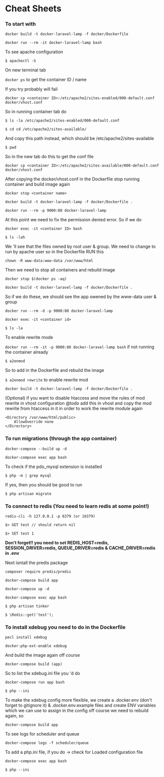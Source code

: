 # Cheat Sheets

### To start with

`docker build -t docker-laravel-lamp -f docker/Dockerfile`

`docker run --rm -it docker-laravel-lamp bash`

To see apache configuration

`$ apachectl -S`



On new terminal tab

`docker ps`   to get the container ID / name



If you try probably will fail

`docker cp <container ID>:/etc/apache2/sites-enabled/000-default.conf docker/vhost.conf`



So in running container tab do

`$ ls -la /etc/apache2/sites-enabled/000-default.conf`

`$ cd cd /etc/apache2/sites-available/`



And copy this path instead, which should be /etc/apache2/sites-available

`$ pwd`



So in the new tab do this to get the conf file

`docker cp <container ID>:/etc/apache2/sites-available/000-default.conf docker/vhost.conf`




After copying the docker/vhost.conf in the Dockerfile stop running container and build image again

`docker stop <container name>`

`docker build -t docker-laravel-lamp -f docker/Dockerfile .`

`docker run --rm -p 9000:80 docker-laravel-lamp`




At this point we need to fix the permission denied error. So if we do

`docker exec -it <container ID> bash`

`$ ls -lah`




We 'll see that the files owned by root user & group. We need to change to run by apache user so in the Dockerfile RUN this

`chown -R www-data:www-data /var/www/html`




Then we need to stop all containers and rebuild image

`docker stop $(docker ps -aq)`

`docker build -t docker-laravel-lamp -f docker/Dockerfile .`




So if we do these, we should see the app owened by the www-data user & group

`docker run --rm -d -p 9000:80 docker-laravel-lamp`

`docker exec -it <container id>`

`$ ls -la`




To enable rewrite mode

`docker run --rm -it -p 9000:80 docker-laravel-lamp bash` if not running the container already

`$ a2enmod`



So to add in the Dockerfile and rebuild the image

`$ a2enmod rewrite`  to enable rewrite mod

`docker build -t docker-laravel-lamp -f docker/Dockerfile .`




(Optional) if you want to disable htaccess and move the rules of mod rewrite in vhost configuration
@todo add this in vhost and copy the mod rewrite from htaccess in it in order to work the rewrite module again

```
<Directory /var/www/html/public>
    AllowOverride none
</Directory>
```


### To run migrations (through the app container)

`docker-compose --build up -d`

`docker-compose exec app bash`



To check if the pdo_mysql extension is installed

`$ php -m | grep mysql`



If yes, then you should be good to run 

`$ php artisan migrate`



### To connect to redis (You need to learn redis at some point!)

`redis-cli -h 127.0.0.1 -p 6379 (or 16379)`

`$> GET test // should return nil`

`$> SET test 1`



**Don't forget!! you need to set REDIS_HOST=redis, SESSION_DRIVER=redis, QUEUE_DRIVER=redis & CACHE_DRIVER=redis in .env**



Next isntall the predis package

`composer require predis/predis`

`docker-compose build app`

`docker-compose up -d`

`docker-compose exec app bash`

`$ php artisan tinker`

`$ \Redis::get('test');`




### To install xdebug you need to do in the Dockerfile

`pecl install xdebug`

`docker-php-ext-enable xdebug`



And build the image again off course

`docker-compose build (app)`


So to list the xdebug.ini file you 'd do

`docker-compose run app bash`

`$ php --ini`




To make the xdebug config more flexible, we create a .docker.env (don't forget to gitignore it) & .docker.env.example files
and create ENV variables which we can use to assign in the config off course we need to rebuild again, so

`docker-compose build app`


To see logs for scheduler and queue

`docker-compose logs -f scheduler/queue`



To add a php.ini file, if you do -> check for Loaded configuration file

`docker-compose exec app bash`

`$ php --ini`
